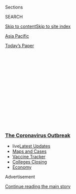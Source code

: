 <div id="app">

<div>

<div>

<div>

<div class="NYTAppHideMasthead css-1q2w90k e1suatyy0">

<div class="section css-ui9rw0 e1suatyy2">

<div class="css-eph4ug er09x8g0">

<div class="css-6n7j50">

</div>

<span class="css-1dv1kvn">Sections</span>

<div class="css-10488qs">

<span class="css-1dv1kvn">SEARCH</span>

</div>

[Skip to content](#site-content)[Skip to site index](#site-index)

</div>

<div id="masthead-section-label" class="css-1wr3we4 eaxe0e00">

[Asia
Pacific](https://www.nytimes3xbfgragh.onion/section/world/asia)

</div>

<div class="css-10698na e1huz5gh0">

</div>

</div>

<div id="masthead-bar-one" class="section hasLinks css-15hmgas e1csuq9d3">

<div class="css-uqyvli e1csuq9d0">

</div>

<div class="css-1uqjmks e1csuq9d1">

</div>

<div class="css-9e9ivx">

[](https://myaccount.nytimes3xbfgragh.onion/auth/login?response_type=cookie&client_id=vi)

</div>

<div class="css-1bvtpon e1csuq9d2">

[Today’s
Paper](https://www.nytimes3xbfgragh.onion/section/todayspaper)

</div>

</div>

</div>

</div>

<div data-aria-hidden="false">

<div id="site-content" data-role="main">

<div>

<div class="css-1aor85t" style="opacity:0.000000001;z-index:-1;visibility:hidden">

<div class="css-1hqnpie">

<div class="css-epjblv">

<span class="css-17xtcya">[Asia
Pacific](/section/world/asia)</span><span class="css-x15j1o">|</span><span class="css-fwqvlz">As
Coronavirus Fears Intensify, Effectiveness of Quarantines Is
Questioned</span>

</div>

<div class="css-k008qs">

<div class="css-1iwv8en">

<span class="css-18z7m18"></span>

<div>

</div>

</div>

<span class="css-1n6z4y">https://nyti.ms/37u7Jhp</span>

<div class="css-1705lsu">

<div class="css-4xjgmj">

<div class="css-4skfbu" data-role="toolbar" data-aria-label="Social Media Share buttons, Save button, and Comments Panel with current comment count" data-testid="share-tools">

  - 
  - 
  - 
  - 
    
    <div class="css-6n7j50">
    
    </div>

  - 

</div>

</div>

</div>

</div>

</div>

</div>

<div class="css-13pd83m">

<div class="css-l9svim">

### [<span class="css-pa1jbp"><span class="css-1rxm0ex">The Coronavirus</span><span class="css-1rxm0ex"> Outbreak</span></span>](https://www.nytimes3xbfgragh.onion/news-event/coronavirus?name=styln-coronavirus-national&region=TOP_BANNER&variant=undefined&block=storyline_menu_recirc&action=click&pgtype=Article&impression_id=f5ee6f00-e3ae-11ea-94af-ff08e013db7e)

  - <span class="css-ousu42"><span class="css-12clwdu">live</span>[Latest
    Updates](https://www.nytimes3xbfgragh.onion/2020/08/21/world/covid-19-coronavirus.html?name=styln-coronavirus-national&region=TOP_BANNER&variant=undefined&block=storyline_menu_recirc&action=click&pgtype=Article&impression_id=f5ee9610-e3ae-11ea-94af-ff08e013db7e)</span>
  - <span class="css-ousu42">[Maps and
    Cases](https://www.nytimes3xbfgragh.onion/interactive/2020/us/coronavirus-us-cases.html?name=styln-coronavirus-national&region=TOP_BANNER&variant=undefined&block=storyline_menu_recirc&action=click&pgtype=Article&impression_id=f5ee9611-e3ae-11ea-94af-ff08e013db7e)</span>
  - <span class="css-ousu42">[Vaccine
    Tracker](https://www.nytimes3xbfgragh.onion/interactive/2020/science/coronavirus-vaccine-tracker.html?name=styln-coronavirus-national&region=TOP_BANNER&variant=undefined&block=storyline_menu_recirc&action=click&pgtype=Article&impression_id=f5ee9612-e3ae-11ea-94af-ff08e013db7e)</span>
  - <span class="css-ousu42">[Colleges
    Closing](https://www.nytimes3xbfgragh.onion/2020/08/19/us/colleges-closing-covid.html?name=styln-coronavirus-national&region=TOP_BANNER&variant=undefined&block=storyline_menu_recirc&action=click&pgtype=Article&impression_id=f5ee9613-e3ae-11ea-94af-ff08e013db7e)</span>
  - <span class="css-ousu42">[Economy](https://www.nytimes3xbfgragh.onion/live/2020/08/21/business/stock-market-today-coronavirus?name=styln-coronavirus-national&region=TOP_BANNER&variant=undefined&block=storyline_menu_recirc&action=click&pgtype=Article&impression_id=f5ee9614-e3ae-11ea-94af-ff08e013db7e)</span>

</div>

</div>

<div id="top-wrapper" class="css-1sy8kpn">

<div id="top-slug" class="css-l9onyx">

Advertisement

</div>

[Continue reading the main
story](#after-top)

<div class="ad top-wrapper" style="text-align:center;height:100%;display:block;min-height:250px">

<div id="top" class="place-ad" data-position="top" data-size-key="top">

</div>

</div>

<div id="after-top">

</div>

</div>

<div>

<div id="sponsor-wrapper" class="css-1hyfx7x">

<div id="sponsor-slug" class="css-19vbshk">

Supported by

</div>

[Continue reading the main
story](#after-sponsor)

<div id="sponsor" class="ad sponsor-wrapper" style="text-align:center;height:100%;display:block">

</div>

<div id="after-sponsor">

</div>

</div>

<div class="css-186x18t">

</div>

<div class="css-1vkm6nb ehdk2mb0">

# As Coronavirus Fears Intensify, Effectiveness of Quarantines Is Questioned

</div>

Amid news the coronavirus is spreading at an accelerating rate, concern
is growing that China’s lockdown of cities may not only have come too
late but could even make the situation worse.

<div class="css-79elbk" data-testid="photoviewer-wrapper">

<div class="css-z3e15g" data-testid="photoviewer-wrapper-hidden">

</div>

<div class="css-1a48zt4 ehw59r15" data-testid="photoviewer-children">

![<span class="css-16f3y1r e13ogyst0" data-aria-hidden="true">A police
officer blocking a road leaving Wuhan, the Chinese city at the center of
the coronavirus
outbreak. </span><span class="css-cnj6d5 e1z0qqy90" itemprop="copyrightHolder"><span class="css-1ly73wi e1tej78p0">Credit...</span><span><span>Hector
Retamal/Agence France-Presse — Getty
Images</span></span></span>](https://static01.graylady3jvrrxbe.onion/images/2020/01/26/world/26china-virus1/26china-virus1-articleLarge.jpg?quality=75&auto=webp&disable=upscale)

</div>

</div>

<div class="css-18e8msd">

<div class="css-vp77d3 epjyd6m0">

<div class="css-1baulvz">

By [<span class="css-1baulvz" itemprop="name">Chris
Buckley</span>](https://www.nytimes3xbfgragh.onion/by/chris-buckley),
[<span class="css-1baulvz" itemprop="name">Raymond
Zhong</span>](https://www.nytimes3xbfgragh.onion/by/raymond-zhong),
[<span class="css-1baulvz" itemprop="name">Denise
Grady</span>](https://www.nytimes3xbfgragh.onion/by/denise-grady) and
[<span class="css-1baulvz last-byline" itemprop="name">Roni Caryn
Rabin</span>](https://www.nytimes3xbfgragh.onion/by/roni-caryn-rabin)

</div>

</div>

  - 
    
    <div class="css-ld3wwf e16638kd2">
    
    Published Jan. 26, 2020Updated July 3,
    2020
    
    </div>

  - 
    
    <div class="css-4xjgmj">
    
    <div class="css-pvvomx" data-role="toolbar" data-aria-label="Social Media Share buttons, Save button, and Comments Panel with current comment count" data-testid="share-tools">
    
      - 
      - 
      - 
      - 
        
        <div class="css-6n7j50">
        
        </div>
    
      - 
    
    </div>
    
    </div>

</div>

</div>

<div class="section meteredContent css-1r7ky0e" name="articleBody" itemprop="articleBody">

<div class="css-1fanzo5 StoryBodyCompanionColumn">

<div class="css-53u6y8">

WUHAN, China — A top Chinese health official warned on Sunday that the
[spread of the dangerous new
coronavirus](https://www.nytimes3xbfgragh.onion/2020/01/27/world/asia/china-coronavirus.html),
already extraordinarily rapid, is accelerating further, deepening global
fears about an illness that has sickened more than 2,700 people
worldwide and killed at least 80 people in China.

The grim diagnosis came amid concerns that China’s efforts to contain
the spread of the disease, despite a [lockdown of unprecedented
scope](https://www.nytimes3xbfgragh.onion/2020/01/23/world/asia/china-coronavirus-outbreak.html)
affecting 56 million people, may not only have come too late but could
even make the situation worse, including by exacerbating shortages of
medical supplies.

Adding to the [growing global
alarm](https://www.nytimes3xbfgragh.onion/2020/02/19/world/asia/china-coronavirus.html),
people who are carrying the virus but not showing symptoms may still be
able to infect others, according to the Chinese official, Ma Xiaowei,
the director of China’s National Health Commission. Such asymptomatic
transmissions would make the disease much more difficult to control, as
seemingly healthy people travel and interact with others.

</div>

</div>

<div class="css-1fanzo5 StoryBodyCompanionColumn">

<div class="css-53u6y8">

“The epidemic is now entering a more serious and complex period,” Mr. Ma
said during a Sunday news conference in Beijing. “It looks like it will
continue for some time, and the number of cases may increase.”

</div>

</div>

<div>

</div>

<div class="css-1fanzo5 StoryBodyCompanionColumn">

<div class="css-53u6y8">

China’s attempts to curb the disease’s spread — essentially cordoning
off the major cities in the province of
[Hubei](https://www.nytimes3xbfgragh.onion/2020/07/03/world/asia/china-floods-rain.html),
including its capital, Wuhan, a city of 11 million people — are a
“public health experiment, the scale of which has not been done
before,” said Dr. William Schaffner, an infectious disease expert at
Vanderbilt University. “Logistically, it’s stunning, and it was done so
quickly.”

Whether the lockdowns will succeed in stemming the spread of the virus
is a matter of debate by experts in public health and epidemiology. Some
said the lockdowns would help, at least in theory.

“Anything that is done that increases social distancing can help
decrease the spread of the virus,” said Dr. Thomas R. Frieden, a former
director of the Centers for Disease Control and Prevention. “If you do
it right, it’s not impossible it will have positive impact.”

But doing it right at this scale has never been tried before anywhere in
the world.

“To put a ring around cities of this size and population is
unprecedented,” said Dr. Howard Markel, a professor of the history of
medicine at the University of Michigan and author of the book
“Quarantine.”

</div>

</div>

<div class="css-1fanzo5 StoryBodyCompanionColumn">

<div class="css-53u6y8">

Maintaining the lockdown will pose tremendous challenges, starting with
the provision of food, fuel and medical care to millions of people.
“It’s enormously difficult to do effectively, and also difficult to
assess the effectiveness,” said Dr. Schaffner.

</div>

</div>

<div class="css-79elbk" data-testid="photoviewer-wrapper">

<div class="css-z3e15g" data-testid="photoviewer-wrapper-hidden">

</div>

<div class="css-1a48zt4 ehw59r15" data-testid="photoviewer-children">

![<span class="css-16f3y1r e13ogyst0" data-aria-hidden="true">Medical
staff at the Red Cross Hospital in Wuhan on
Saturday.</span><span class="css-cnj6d5 e1z0qqy90" itemprop="copyrightHolder"><span class="css-1ly73wi e1tej78p0">Credit...</span><span>Hector
Retamal/Agence France-Presse — Getty
Images</span></span>](https://static01.graylady3jvrrxbe.onion/images/2020/01/26/world/26china-virus6/merlin_167781783_40ce385e-53e4-46a8-ac0e-21ada49c5f8d-articleLarge.jpg?quality=75&auto=webp&disable=upscale)

</div>

</div>

<div class="css-1fanzo5 StoryBodyCompanionColumn">

<div class="css-53u6y8">

Other experts were skeptical that the travel restrictions would prove at
all effective because they had probably come too late and the barriers
would prove too permeable. Five million people had left Wuhan before
travel out of the city was restricted, said the city’s mayor, Zhou
Xianwang. It was a stunning disclosure that intensified questions about
the government’s delayed response.

“You can’t board up a germ. A novel infection will spread,” said
Lawrence O. Gostin, a law professor at Georgetown University and
director of the World Health Organization Collaborating Center on
National and Global Health Law. “It will get out; it always
does.”

<div id="NYT_MAIN_CONTENT_1_REGION" class="css-9tf9ac">

<div>

<div id="styln-covid-updates-world" class="section interactive-content interactive-size-medium css-1ftcdic">

<div class="css-17ih8de interactive-body">

<div id="styln-briefing-block" data-asset-id="QXJ0aWNsZTpueXQ6Ly9hcnRpY2xlLzVlZmEyNmIwLWIwYjYtNTdiMC05OWRjLWUwZWIwZmI0NGJlZg==">

<div class="briefing-block-header-section">

# [Latest Updates: The Coronavirus Outbreak](https://www.nytimes3xbfgragh.onion/2020/08/21/world/covid-19-coronavirus.html?action=click&pgtype=Article&state=default&region=MAIN_CONTENT_1&context=storylines_live_updates)

<div class="briefing-block-ts">

Updated 2020-08-21T13:00:19.184Z

</div>

</div>

  - [‘Be adults’: Universities in the U.S. are warning students about
    gatherings as they return to
    campus.](https://www.nytimes3xbfgragh.onion/2020/08/21/world/covid-19-coronavirus.html?action=click&pgtype=Article&state=default&region=MAIN_CONTENT_1&context=storylines_live_updates#link-6a60a19d)
  - [As he accepts the Democratic nomination, Biden knocks Trump’s
    pandemic
    response.](https://www.nytimes3xbfgragh.onion/2020/08/21/world/covid-19-coronavirus.html?action=click&pgtype=Article&state=default&region=MAIN_CONTENT_1&context=storylines_live_updates#link-324af071)
  - [South Korea threatens to detain people who obstruct virus-control
    efforts.](https://www.nytimes3xbfgragh.onion/2020/08/21/world/covid-19-coronavirus.html?action=click&pgtype=Article&state=default&region=MAIN_CONTENT_1&context=storylines_live_updates#link-191d44be)

<div class="briefing-block-footer">

<div class="briefing-block-footer-meta">

[See more
updates](https://www.nytimes3xbfgragh.onion/2020/08/21/world/covid-19-coronavirus.html?action=click&pgtype=Article&state=default&region=MAIN_CONTENT_1&context=storylines_live_updates)

</div>

<div class="briefing-block-briefinglinks">

<span>More live coverage:</span>
[Markets](https://www.nytimes3xbfgragh.onion/live/2020/08/21/business/stock-market-today-coronavirus?action=click&pgtype=Article&state=default&region=MAIN_CONTENT_1&context=storylines_live_updates)

</div>

</div>

</div>

</div>

</div>

</div>

</div>

In China, it was a weekend of grim new warnings about the
little-understood virus and a rising tally of infections and deaths. The
official number of confirmed infections across China jumped
significantly within a span of 24 hours, building to 2,744 by Monday
from around 1,975 the day
before.

</div>

</div>

<div class="css-1sngw6j">

[](https://www.nytimes3xbfgragh.onion/interactive/2020/01/21/world/asia/china-coronavirus-maps.html)

<div class="css-1eoytci">

![](https://static01.graylady3jvrrxbe.onion/images/2020/01/31/us/china-wuhan-coronavirus-promo-1579641872730/china-wuhan-coronavirus-promo-1579641872730-articleLarge-v21.jpg)

</div>

<div class="css-1rha1bf">

## Wuhan Coronavirus Map: Tracking the Spread of the Outbreak

The virus has sickened tens of thousands of people in China and a number
of other countries.

</div>

</div>

<div class="css-1fanzo5 StoryBodyCompanionColumn">

<div class="css-53u6y8">

Among the most recent announced fatalities from the coronavirus was an
88-year-old man in Shanghai — the first death to be reported in the
commercial hub, and one likely to fuel anxieties about the disease’s
spread.

</div>

</div>

<div class="css-1fanzo5 StoryBodyCompanionColumn">

<div class="css-53u6y8">

New cases cropped up in Hong Kong, Taiwan and Orange County, Calif.,
bringing to five the number of confirmed cases in the United States. The
virus had already been found in Thailand, France, Japan, South Korea,
Australia and beyond.

[Epidemiologists at Imperial College
London](https://www.imperial.ac.uk/mrc-global-infectious-disease-analysis/news--wuhan-coronavirus/)estimated
that each case infected an average of between 1.5 and 3.5 other people
in the early stages of the crisis. For seasonal flu, it’s about 1.3.

That number could drop as the authorities take more stringent measures
to halt the spread. But if it holds up, the number of infected could
rise sharply.

In Wuhan, the city at the center of the outbreak, the streets were
eerily quiet as the authorities had ordered people not to drive, forcing
some to walk to hospitals. Mr. Zhou, the mayor, said that health
officials were likely to confirm an additional 1,000 cases of the
illness in the city. He said that the estimate was based on the
assumption that around half of the city’s nearly 3,000 suspected cases
of the coronavirus would eventually test positive.

China’s top leader, Xi Jinping, has promised drastic measures to contain
the virus.

In a signal of the gravity of the crisis, and its likely disruption to
China’s short-term growth, the [government announced on
Monday](https://news.sina.com.cn/c/2020-01-27/doc-iihnzahk6491235.shtml)
that the annual weeklong Lunar New Year Holiday would be extended. For
now, at least, many workers will get another three days off, and go back
to work on Feb. 3.

<div id="NYT_MAIN_CONTENT_2_REGION" class="css-9tf9ac">

<div>

</div>

</div>

Even before that notice, Suzhou, a big manufacturing hub in eastern
China, declared that factories there should not start back at work any
earlier than Feb. 8.

The national government on Sunday also banned the wildlife trade until
the epidemic passes. The outbreak had drawn fresh attention [to China’s
animal
markets](https://www.nytimes3xbfgragh.onion/2020/01/25/world/asia/china-markets-coronavirus-sars.html),
where the sale of exotic creatures has been linked to epidemiological
risks.

</div>

</div>

<div class="css-1fanzo5 StoryBodyCompanionColumn">

<div class="css-53u6y8">

In Hong Kong — which was badly hit by the SARS coronavirus in 2003, with
nearly 300 deaths, more than any city in the world — worries about the
spread of infectious diseases run deep. On Sunday, the government said
it would bar residents of Hubei Province, which includes Wuhan, and
people who had been to the province in the past 14 days from entering
Hong Kong until further
notice.

</div>

</div>

<div class="css-79elbk" data-testid="photoviewer-wrapper">

<div class="css-z3e15g" data-testid="photoviewer-wrapper-hidden">

</div>

<div class="css-1a48zt4 ehw59r15" data-testid="photoviewer-children">

<div class="css-1xdhyk6 erfvjey0">

<span class="css-1ly73wi e1tej78p0">Image</span>

<div class="css-zjzyr8">

<div data-testid="lazyimage-container" style="height:246.17777777777775px">

</div>

</div>

</div>

<span class="css-16f3y1r e13ogyst0" data-aria-hidden="true">A nearly
empty street, normally busy with tourists, in Beijing on
Sunday.</span><span class="css-cnj6d5 e1z0qqy90" itemprop="copyrightHolder"><span class="css-1ly73wi e1tej78p0">Credit...</span><span>Kevin
Frayer/Getty Images</span></span>

</div>

</div>

<div class="css-1fanzo5 StoryBodyCompanionColumn">

<div class="css-53u6y8">

Six cases of the new coronavirus have been confirmed in the city,
already hobbled by months of antigovernment protests.

Health officials in the United States, in what could turn out to be a
positive development in stemming the disease, said there was no “clear
evidence” that asymptomatic transmissions of the disease were happening.

“We at the Centers for Disease Control and Prevention don’t have any
clear evidence of patients’ being infectious before symptom onset,” Dr.
Nancy Messonnier of the National Center for Immunization and Respiratory
Diseases said at a news briefing on Sunday. “We are actively
investigating that possibility.”

Some global health experts said China’s focus, and resources, going
forward should not be devoted to closing off cities.

Michael T. Osterholm, director of the Center for Infectious Disease
Research and Policy at the University of Minnesota, thought China’s
approach to the crisis could easily “backfire,” comparing it to the
so-called cordons sanitaires that were imposed to seal off swaths of
West Africa during the 2014-2016 Ebola epidemic. Those cordons left
people starving and spurred violent uprisings. Others routinely found
ways to sneak around or through the boundaries.

</div>

</div>

<div class="css-1fanzo5 StoryBodyCompanionColumn">

<div class="css-53u6y8">

“It was a disaster,” Dr. Osterholm said.

Dr. Tom Inglesby, an infectious diseases specialist and director of the
Johns Hopkins Center for Health Security, also expressed
concern.

<div id="NYT_MAIN_CONTENT_3_REGION" class="css-9tf9ac">

<div>

<div id="styln-prism-freeform-1594220623585" class="section interactive-content interactive-size-medium css-1ftcdic">

<div class="css-17ih8de interactive-body">

<div id="prism-freeform-block-18477" class="css-19mumt8" data-role="complementary" data-storyline="The Coronavirus Outbreak" data-truncated="true" tabindex="0">

<div class="css-a8d9oz">

<div class="css-eb027h">

[](https://www.nytimes3xbfgragh.onion/news-event/coronavirus?action=click&pgtype=Article&state=default&region=MAIN_CONTENT_3&context=storylines_faq)

### The Coronavirus Outbreak ›

#### Frequently Asked Questions

Updated August 17, 2020

  - #### Why does standing six feet away from others help?
    
      - The coronavirus spreads primarily through droplets from your
        mouth and nose, especially when you cough or sneeze. The C.D.C.,
        one of the organizations using that measure, [bases its
        recommendation of six
        feet](https://www.nytimes3xbfgragh.onion/2020/04/14/health/coronavirus-six-feet.html?action=click&pgtype=Article&state=default&region=MAIN_CONTENT_3&context=storylines_faq)
        on the idea that most large droplets that people expel when they
        cough or sneeze will fall to the ground within six feet. But six
        feet has never been a magic number that guarantees complete
        protection. Sneezes, for instance, can launch droplets a lot
        farther than six feet, [according to a recent
        study](https://jamanetwork.com/journals/jama/fullarticle/2763852).
        It's a rule of thumb: You should be safest standing six feet
        apart outside, especially when it's windy. But keep a mask on at
        all times, even when you think you’re far enough apart.

  - #### I have antibodies. Am I now immune?
    
      - As of right now,[that seems likely, for at least several
        months.](https://www.nytimes3xbfgragh.onion/2020/07/22/health/covid-antibodies-herd-immunity.html?action=click&pgtype=Article&state=default&region=MAIN_CONTENT_3&context=storylines_faq)
        There have been frightening accounts of people suffering what
        seems to be a second bout of Covid-19. But experts say these
        patients may have a drawn-out course of infection, with the
        virus taking a slow toll weeks to months after initial exposure.
        People infected with the coronavirus typically
        [produce](https://www.nature.com/articles/s41586-020-2456-9)
        immune molecules called antibodies, which are [protective
        proteins made in response to an
        infection](https://www.nytimes3xbfgragh.onion/2020/05/07/health/coronavirus-antibody-prevalence.html?action=click&pgtype=Article&state=default&region=MAIN_CONTENT_3&context=storylines_faq)[.
        These antibodies
        may](https://www.nytimes3xbfgragh.onion/2020/05/07/health/coronavirus-antibody-prevalence.html?action=click&pgtype=Article&state=default&region=MAIN_CONTENT_3&context=storylines_faq)
        last in the body [only two to three
        months](https://www.nature.com/articles/s41591-020-0965-6),
        which may seem worrisome, but that’s perfectly normal after an
        acute infection subsides, said Dr. Michael Mina, an immunologist
        at Harvard University. It may be possible to get the coronavirus
        again, but it’s highly unlikely that it would be possible in a
        short window of time from initial infection or make people
        sicker the second time.

  - #### I’m a small-business owner. Can I get relief?
    
      - The [stimulus bills enacted in
        March](https://www.nytimes3xbfgragh.onion/article/small-business-loans-stimulus-grants-freelancers-coronavirus.html?action=click&pgtype=Article&state=default&region=MAIN_CONTENT_3&context=storylines_faq)
        offer help for the millions of American small businesses. Those
        eligible for aid are businesses and nonprofit organizations with
        fewer than 500 workers, including sole proprietorships,
        independent contractors and freelancers. Some larger companies
        in some industries are also eligible. The help being offered,
        which is being managed by the Small Business Administration,
        includes the Paycheck Protection Program and the Economic Injury
        Disaster Loan program. But lots of folks have [not yet seen
        payouts.](https://www.nytimes3xbfgragh.onion/interactive/2020/05/07/business/small-business-loans-coronavirus.html?action=click&pgtype=Article&state=default&region=MAIN_CONTENT_3&context=storylines_faq)
        Even those who have received help are confused: The rules are
        draconian, and some are stuck sitting on [money they don’t know
        how to
        use.](https://www.nytimes3xbfgragh.onion/2020/05/02/business/economy/loans-coronavirus-small-business.html?action=click&pgtype=Article&state=default&region=MAIN_CONTENT_3&context=storylines_faq)
        Many small-business owners are getting less than they expected
        or [not hearing anything at
        all.](https://www.nytimes3xbfgragh.onion/2020/06/10/business/Small-business-loans-ppp.html?action=click&pgtype=Article&state=default&region=MAIN_CONTENT_3&context=storylines_faq)

  - #### What are my rights if I am worried about going back to work?
    
      - Employers have to provide [a safe
        workplace](https://www.osha.gov/SLTC/covid-19/standards.html)
        with policies that protect everyone equally. [And if one of your
        co-workers tests positive for the coronavirus, the
        C.D.C.](https://www.nytimes3xbfgragh.onion/article/coronavirus-money-unemployment.html?action=click&pgtype=Article&state=default&region=MAIN_CONTENT_3&context=storylines_faq)
        has said that [employers should tell their
        employees](https://www.cdc.gov/coronavirus/2019-ncov/community/guidance-business-response.html)
        -- without giving you the sick employee’s name -- that they may
        have been exposed to the virus.

  - #### What is school going to look like in September?
    
      - It is unlikely that many schools will return to a normal
        schedule this fall, requiring the grind of [online
        learning](https://www.nytimes3xbfgragh.onion/2020/06/05/us/coronavirus-education-lost-learning.html?action=click&pgtype=Article&state=default&region=MAIN_CONTENT_3&context=storylines_faq),
        [makeshift child
        care](https://www.nytimes3xbfgragh.onion/2020/05/29/us/coronavirus-child-care-centers.html?action=click&pgtype=Article&state=default&region=MAIN_CONTENT_3&context=storylines_faq)
        and [stunted
        workdays](https://www.nytimes3xbfgragh.onion/2020/06/03/business/economy/coronavirus-working-women.html?action=click&pgtype=Article&state=default&region=MAIN_CONTENT_3&context=storylines_faq)
        to continue. California’s two largest public school districts —
        Los Angeles and San Diego — said on July 13, that [instruction
        will be remote-only in the
        fall](https://www.nytimes3xbfgragh.onion/2020/07/13/us/lausd-san-diego-school-reopening.html?action=click&pgtype=Article&state=default&region=MAIN_CONTENT_3&context=storylines_faq),
        citing concerns that surging coronavirus infections in their
        areas pose too dire a risk for students and teachers. Together,
        the two districts enroll some 825,000 students. They are the
        largest in the country so far to abandon plans for even a
        partial physical return to classrooms when they reopen in
        August. For other districts, the solution won’t be an
        all-or-nothing approach. [Many
        systems](https://bioethics.jhu.edu/research-and-outreach/projects/eschool-initiative/school-policy-tracker/),
        including the nation’s largest, New York City, are devising
        [hybrid
        plans](https://www.nytimes3xbfgragh.onion/2020/06/26/us/coronavirus-schools-reopen-fall.html?action=click&pgtype=Article&state=default&region=MAIN_CONTENT_3&context=storylines_faq)
        that involve spending some days in classrooms and other days
        online. There’s no national policy on this yet, so check with
        your municipal school system regularly to see what is happening
        in your
community.

<div id="styln-survey-component-18477" class="styln-survey-component" data-surveyname="faq" data-surveystoryline="coronavirus">

</div>

</div>

<div class="css-6mllg9">

</div>

<div class="css-pmm6ed">

<span class="css-5gimkt"></span>

</div>

</div>

</div>

</div>

</div>

</div>

</div>

“If you continue to quarantine more and more places in China, you’re
going to start to really break normal societal interaction, normal
movement of goods and people and medical supplies and food and
medicine,” Dr. Inglesby said. “At a macro level, it seems to me that
it’s more likely to be harmful than helpful in controlling the
epidemic.”

Instead, Dr. Inglesby, Dr. Osterholm and other health experts suggested
China should concentrate on traditional public health measures that have
stopped other outbreaks, like identifying and monitoring contacts and
making sure medical care is available to everyone.

Even as the highest echelons of China’s government mobilize to fight the
illness, much of the task of preventing contagion still falls on local
officials, who can be unsure of how to respond to crises and uneven
about following through on policies.

On Sunday in Wuhan, for example, police officers were flummoxed by new
restrictions on driving within the city limits.

First, the city authorities said that most cars [should stay off the
roads](https://mp.weixin.qq.com/s?src=11&timestamp=1580035588&ver=2120&signature=SxuKbIMYjrZ4tw2dH2Sf-41vvxx9SlwFgJfynxcr6wjvcfvE4FyGoNh50zGorYJ7JeaFWmsNZELIGwOekOTIi98jPNkDdjwEKebM*JE3TAIdS17Ax5-oi0gQ14Fa6mYW&new=1),
and that a fleet of 6,000 taxis [would be on
call](http://www.chinanews.com/gn/2020/01-26/9069778.shtml) to deliver
food and medicine. Then, the authorities said drivers would be [notified
by text
message](https://baijiahao.baidu.com/s?id=1656737257191494058&wfr=spider&for=pc)
if they had to stay off the roads. Nobody seemed to receive the text
messages on Sunday.

“My understanding,” one police officer said, “is that you can drive in
your district if you don’t get a text message telling you that you
can’t. But you should check that with the transport authorities.”

</div>

</div>

<div class="css-1fanzo5 StoryBodyCompanionColumn">

<div class="css-53u6y8">

In the end, most drivers stayed off the streets. But as the day went on,
more ventured out, and the police did not seem to do much about it.

For some residents, it was another exasperating fumble by Wuhan
officials, who many believe have mishandled the
epidemic.

</div>

</div>

<div class="css-79elbk" data-testid="photoviewer-wrapper">

<div class="css-z3e15g" data-testid="photoviewer-wrapper-hidden">

</div>

<div class="css-1a48zt4 ehw59r15" data-testid="photoviewer-children">

<div class="css-1xdhyk6 erfvjey0">

<span class="css-1ly73wi e1tej78p0">Image</span>

<div class="css-zjzyr8">

<div data-testid="lazyimage-container" style="height:257.77777777777777px">

</div>

</div>

</div>

<span class="css-16f3y1r e13ogyst0" data-aria-hidden="true">A street in
Wuhan on Sunday. The government announced a ban on non-essential
vehicles in the downtown area to try to contain the
coronavirus.</span><span class="css-cnj6d5 e1z0qqy90" itemprop="copyrightHolder"><span class="css-1ly73wi e1tej78p0">Credit...</span><span>China
News Service, via Reuters</span></span>

</div>

</div>

<div class="css-1fanzo5 StoryBodyCompanionColumn">

<div class="css-53u6y8">

Health experts said the government’s ability to keep the trust of the
public was a key element in any successful quarantine, and never easy to
do.

</div>

</div>

<div>

</div>

<div class="css-1fanzo5 StoryBodyCompanionColumn">

<div class="css-53u6y8">

Dr. Inglesby said that previous, much smaller scale lockdown efforts —
including closing off the Amoy Gardens housing complex in Hong Kong
during the SARS outbreak 17 years ago — show that residents may become
fearful and lose confidence in the government.

“You need people to willingly present themselves for diagnosis,” he
said. “If they don’t understand what the government’s doing or they feel
in some way their bond with the government has been broken, that’s
another key process that’s being interrupted by the quarantine.”

</div>

</div>

<div class="css-1fanzo5 StoryBodyCompanionColumn">

<div class="css-53u6y8">

For now, in Wuhan, the restrictions seem to be mostly accepted with the
same stoic fortitude that many residents showed over the past several
days as the city imposed bans on outbound travel for all but a select
few.

That mood could shift, however, if, for example, food prices rise.

“Now is not the time for recriminations,” said Li Xiandu, a retired
business manager. “The local government wasn’t forthcoming with
information and didn’t take vigorous enough measures. But we need to get
through this first, and then we can assign blame.”

While the government has pledged to build at least two new hospitals
with thousands of beds in Wuhan — and to do so in[just a few
days](https://www.nytimes3xbfgragh.onion/2020/01/25/world/asia/china-coronavirus.html)
— the city’s existing hospitals remain intensely crowded, a condition
that does not bode well for stopping the disease.

“If you wanted to create the perfect mixing vessel for a coronavirus,”
Dr. Osterholm said, “you’d create the emergency rooms in Wuhan right
now.”

Chris Buckley reported from Wuhan, China, Raymond Zhong from Shanghai,
and Denise Grady and Roni Caryn Rabin from New York. Sheri Fink
contributed reporting from New York, and Claire Fu and Wang Yiwei
contributed research.

</div>

</div>

<div>

</div>

</div>

<div>

</div>

<div>

</div>

<div>

</div>

<div>

<div id="bottom-wrapper" class="css-1ede5it">

<div id="bottom-slug" class="css-l9onyx">

Advertisement

</div>

[Continue reading the main
story](#after-bottom)

<div id="bottom" class="ad bottom-wrapper" style="text-align:center;height:100%;display:block;min-height:90px">

</div>

<div id="after-bottom">

</div>

</div>

</div>

</div>

</div>

## Site Index

<div>

</div>

## Site Information Navigation

  - [© <span>2020</span> <span>The New York Times
    Company</span>](https://help.nytimes3xbfgragh.onion/hc/en-us/articles/115014792127-Copyright-notice)

<!-- end list -->

  - [NYTCo](https://www.nytco.com/)
  - [Contact
    Us](https://help.nytimes3xbfgragh.onion/hc/en-us/articles/115015385887-Contact-Us)
  - [Work with us](https://www.nytco.com/careers/)
  - [Advertise](https://nytmediakit.com/)
  - [T Brand Studio](http://www.tbrandstudio.com/)
  - [Your Ad
    Choices](https://www.nytimes3xbfgragh.onion/privacy/cookie-policy#how-do-i-manage-trackers)
  - [Privacy](https://www.nytimes3xbfgragh.onion/privacy)
  - [Terms of
    Service](https://help.nytimes3xbfgragh.onion/hc/en-us/articles/115014893428-Terms-of-service)
  - [Terms of
    Sale](https://help.nytimes3xbfgragh.onion/hc/en-us/articles/115014893968-Terms-of-sale)
  - [Site
    Map](https://spiderbites.nytimes3xbfgragh.onion)
  - [Help](https://help.nytimes3xbfgragh.onion/hc/en-us)
  - [Subscriptions](https://www.nytimes3xbfgragh.onion/subscription?campaignId=37WXW)

</div>

</div>

</div>

</div>

